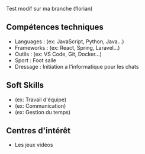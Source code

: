 Test modif sur ma branche (florian)

## Compétences techniques

- Languages : (ex: JavaScript, Python, Java...)
- Frameworks : (ex: React, Spring, Laravel...)
- Outils : (ex: VS Code, Git, Docker...)
- Sport : Foot salle
- Dressage : Initiation a l'informatique pour les chats

## Soft Skills

- (ex: Travail d'équipe)
- (ex: Communication)
- (ex: Gestion du temps)
## Centres d'intérêt

- Les jeux vidéos
